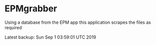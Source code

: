 # EPMgrabber
Using a database from the EPM app this application scrapes the files as required


Latest backup: Sun Sep 1 03:59:01 UTC 2019
